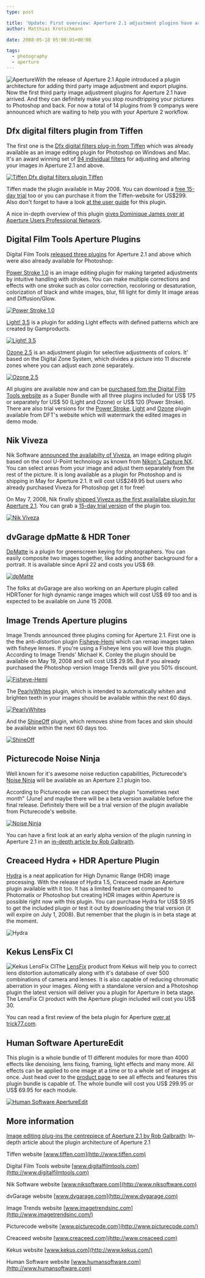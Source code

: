 ```yaml
---
type: post

title: 'Update: First overview: Aperture 2.1 adjustment plugins have arrived'
author: Matthias Kretschmann

date: 2008-05-18 05:00:01+00:00

tags:
  - photography
  - aperture
---
```


![Aperture](../media/aperture97.png)With the release of Aperture 2.1 Apple introduced a plugin architecture for adding third party image adjustment and export plugins. Now the first third party image adjustment plugins for Aperture 2.1 have arrived. And they can definitely make you stop roundtripping your pictures to Photoshop and back. For now a total of 14 plugins from 9 companys were announced which are waiting to help you with your Aperture 2 workflow.

<!-- more -->

## Dfx digital filters plugin from Tiffen

The first one is the [Dfx digital filters plug-in from Tiffen](http://www.tiffen.com/products.html?tablename=dfx) which was already available as an image editing plugin for Photoshop on Windows and Mac. It's an award winning set of [94 individual filters](http://www.tiffen.com/dfx_filter_effects_ig.html) for adjusting and altering your images in Aperture 2.1 and above.

[![Tiffen Dfx digital filters plugin Tiffen](../media/tiffen_aperture.jpg)](../media/tiffen_aperture.jpg)

Tiffen made the plugin available in May 2008. You can download a [free 15-day trial](http://www.tiffen.com/dfx_downloads.html) too or you can purchase it from the Tiffen-website for US\$299. Also don't forget to have a look [at the user guide](http://www.tiffen.com/userimages/Dfx-v1-Photo-UserGuide.pdf) for this plugin.

A nice in-depth overview of this plugin [gives Dominique James over at Aperture Users Professional Network](http://www.apertureprofessional.com/showthread.php?t=15225).

## Digital Film Tools Aperture Plugins

Digital Film Tools [released three plugins](http://www.digitalfilmtools.com/apertureprods.htm) for Aperture 2.1 and above which were also already available for Photoshop:

[Power Stroke 1.0](http://www.digitalfilmtools.com/powerstroke/index.htm) is an image editing plugin for making targeted adjustments by intuitive handling with strokes. You can make multiple corrections and effects with one stroke such as color correction, recoloring or desaturation, colorization of black and white images, blur, fill light for dimly lit image areas and Diffusion/Glow.

[![Power Stroke 1.0](../media/dft-powerstroke_uis.jpg)](../media/dft-powerstroke_uis.jpg)

[Light! 3.5](http://www.digitalfilmtools.com/light/) is a plugin for adding Light effects with defined patterns which are created by Gamproducts.

[![Light! 3.5](../media/dft-light_ui.jpg)](../media/dft-light_ui.jpg)

[Ozone 2.5](http://www.digitalfilmtools.com/ozone/) is an adjustment plugin for selective adjustments of colors. It' based on the Digital Zone System, which divides a picture into 11 discrete zones where you can adjust each zone separately.

[![Ozone 2.5](../media/dft-ozone_ui.jpg)](../media/dft-ozone_ui.jpg)

All plugins are available now and can be [purchased fom the Digital Film Tools website](http://www.digitalfilmtools.com/buy/home.php?cat=38) as a Super Bundle with all three plugins included for US$ 175 or separately for US$ 50 (Light and Ozone) or US\$ 120 (Power Stroke). There are also trial versions for the [Power Stroke](http://www.digitalfilmtools.com/powerstroke/media.htm), [Light](http://www.digitalfilmtools.com/light/media.htm) and [Ozone](http://www.digitalfilmtools.com/ozone/media.htm) plugin available from DFT's website which will watermark the edited images in demo mode.

## Nik Viveza

Nik Software [announced the availabilty of Viveza](http://www.niksoftware.com/viveza/usa/entry.php?view=intro/viveza_aperture_announcement.shtml), an image editing plugin based on the cool U-Point technology as known from [Nikon's Capture NX](http://imaging.nikon.com/products/imaging/lineup/software/capturenx/index.htm). You can select areas from your image and adjust them separately from the rest of the picture. It is long available as a plugin for Photoshop and is shipping in May for Aperture 2.1. It will cost US\$249.95 but users who already purchased Viveza for Photoshop get it for free!

On May 7, 2008, Nik finally [shipped Viveza as the first availailabe plugin for Aperture 2.1](http://www.kremalicious.com/2008/05/nik-ships-viveza-as-the-first-available-aperture-editing-plugin/). You can grab a [15-day trial version](http://www.niksoftware.com/site/cont_index.php?nav_top=367&cms_child=__demo&productId=257) of the plugin too.

[![Nik Viveza](../media/viveza_aperture_ui.jpg)](../media/viveza_aperture_ui.jpg)

## dvGarage dpMatte & HDR Toner

[DpMatte](http://www.dvgarage.com/prod/prod.php?prod=dpmatte) is a plugin for greenscreen keying for photographers. You can easily composite two images together, like adding another background for a portrait. It is available since April 22 and costs you US\$ 69.

[![dpMatte](../media/dpmatte_index1.jpg)](../media/dpmatte_index1.jpg)

The folks at dvGarage are also working on an Aperture plugin called HDRToner for high dynamic range images which will cost US\$ 69 too and is expected to be available on June 15 2008.

## Image Trends Aperture plugins

Image Trends announced three plugins coming for Aperture 2.1. First one is the the anti-distortion plugin [Fisheye-Hemi](http://www.imagetrendsinc.com/products/prodpage_hemi.asp) which can remap images taken with fisheye lenses. If you're using a Fisheye lens you will love this plugin. According to Image Trends' Michael K. Conley the plugin should be available on May 19, 2008 and will cost US\$ 29.95. But if you already purchased the Photoshop version Image Trends will give you 50% discount.

[![Fisheye-Hemi](../media/imagetrends_hemi_10.jpg)](../media/imagetrends_hemi_10.jpg)

The [PearlyWhites](http://www.imagetrendsinc.com/products/prodpage_pearly.asp) plugin, which is intended to automatically whiten and brighten teeth in your images should be available within the next 60 days.

[![PearlyWhites](../media/imagetrends_pearlywhite.png)](../media/imagetrends_pearlywhite.png)

And the [ShineOff](http://www.imagetrendsinc.com/products/prodpage_shine.asp) plugin, which removes shine from faces and skin should be available within the next 60 days too.

[![ShineOff](../media/imagestrends_shieoff.jpg)](../media/imagestrends_shieoff.jpg)

## Picturecode Noise Ninja

Well known for it's awesome noise reduction capabilities, Picturecode's [Noise Ninja](http://www.picturecode.com/nn_overview.htm) will be available as an Aperture 2.1 plugin too.

According to Picturecode we can expect the plugin "sometimes next month" (June) and maybe there will be a beta version available before the final release. Definitely there will be a trial version of the plugin available from Picturecode's website.

[![Noise Ninja](../media/noiseninja.png)](../media/noiseninja.png)

You can have a first look at an early alpha version of the plugin running in Aperture 2.1 in an [in-depth article by Rob Galbraith](http://www.robgalbraith.com/bins/content_page.asp?cid=7-9308-9356).

## Creaceed Hydra + HDR Aperture Plugin

[Hydra](http://www.creaceed.com/hydra/) is a neat application for High Dynamic Range (HDR) image processing. With the release of Hydra 1.5, Creaceed made an Aperture plugin available with it too. It has a limited feature set compared to Photomatix or Photoshop but creating HDR images within Aperture is possible right now with this plugin. You can purchase Hydra for US\$ 59.95 to get the included plugin or test it out by downloading the trial version (it will expire on July 1, 2008). But remember that the plugin is in beta stage at the moment.

![Hydra](../media/creaceed_hydra.png)

## Kekus LensFix CI

![Kekus LensFix CI](../media/lensfix_ci.png)The [LensFix](http://www.kekus.com/software/plugin.html) product from Kekus will help you to correct lens distortion automatically along with it's database of over 500 combinations of camera and lenses. It is also capable of reducing chromatic aberration in your images. Along with a standalone version and a Photoshop plugin the latest version will deliver you a plugin for Aperture in beta stage. The LensFix CI product with the Aperture plugin included will cost you US\$ 30.

You can read a first review of the beta plugin for Aperture [over at trick77.com](http://www.trick77.com/2008/05/18/review-lens-correction-plug-in-kekus-lensfix-for-aperture-2/).

## Human Software ApertureEdit

This plugin is a whole bundle of 11 different modules for more than 4000 effects like denoising, lens fixing, framing, light effects and many more. All effects can be applied to one image at a time or to a whole set of images at once. Just head over to the [product page](http://www.humansoftware.com/pages1200/ApertureEdit/HSapertureedit11.html) to see all effects and features this plugin bundle is capable of. The whole bundle will cost you US$ 299.95 or US$ 69.95 for each module.

[![Human Software ApertureEdit](../media/apertureedit_interface.jpg)](../media/apertureedit_interface.jpg)

## More information

[Image editing plug-ins the centrepiece of Aperture 2.1 by Rob Galbraith](http://www.robgalbraith.com/bins/content_page.asp?cid=7-9308-9356): In-depth article about the plugin architecture of Aperture 2.1

Tiffen website
[www.tiffen.com](http://www.tiffen.com)

Digital Film Tools website
[www.digitalfilmtools.com](http://www.digitalfilmtools.com)

Nik Software website
[www.niksoftware.com](http://www.niksoftware.com)

dvGarage website
[www.dvgarage.com](http://www.dvgarage.com)

Image Trends website
[www.imagetrendsinc.com](http://www.imagetrendsinc.com/)

Picturecode website
[www.picturecode.com](http://www.picturecode.com/)

Creaceed website
[www.creaceed.com](http://www.creaceed.com)

Kekus website
[www.kekus.com](http://www.kekus.com/)

Human Software website
[www.humansoftware.com](http://www.humansoftware.com)
